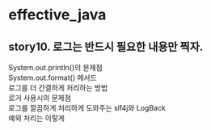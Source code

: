 # effective_java  

## story10. 로그는 반드시 필요한 내용만 찍자. 
System.out.println()의 문제점  
System.out.format() 메서드  
로그를 더 간결하게 처리하는 방법  
로거 사용시의 문제점  
로그를 깔끔하게 처리하게 도와주는 slf4j와 LogBack  
예외 처리는 이렇게  
